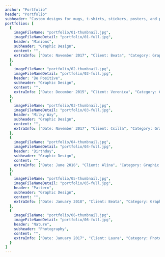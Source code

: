 ```yaml
---
anchor: "Portfolio"
header: "Portfolio"
subheader: "Custom designs for mugs, t-shirts, stickers, posters, and phone cases."
portfolios: [
  {
    imageFileName: "portfolio/01-thumbnail.jpg",
    imageFileNameDetail: "portfolio/01-full.jpg",
    header: "Minions",
    subheader: "Graphic Design",
    content: "",
    extraInfo: ["Date: November 2017", "Client: Beata", "Category: Graphic Design"]
  },
  {
    imageFileName: "portfolio/02-thumbnail.jpg",
    imageFileNameDetail: "portfolio/02-full.jpg",
    header: "Be Positive",
    subheader: "Graphic Design",
    content: "",
    extraInfo: ["Date: December 2015", "Client: Veronica", "Category: Graphic Design"]
  },
  {
    imageFileName: "portfolio/03-thumbnail.jpg",
    imageFileNameDetail: "portfolio/03-full.jpg",
    header: "Milky Way",
    subheader: "Graphic Design",
    content: "",
    extraInfo: ["Date: November 2017", "Client: Csilla", "Category: Graphic Design"]
  },
  {
    imageFileName: "portfolio/04-thumbnail.jpg",
    imageFileNameDetail: "portfolio/04-full.jpg",
    header: "Birthday",
    subheader: "Graphic Design",
    content: "",
    extraInfo: ["Date: June 2016", "Client: Alina", "Category: Graphic Design"]
  },
  {
    imageFileName: "portfolio/05-thumbnail.jpg",
    imageFileNameDetail: "portfolio/05-full.jpg",
    header: "Pattern",
    subheader: "Graphic Design",
    content: "",
    extraInfo: ["Date: January 2018", "Client: Beata", "Category: Graphic Design"]
  },
  {
    imageFileName: "portfolio/06-thumbnail.jpg",
    imageFileNameDetail: "portfolio/06-full.jpg",
    header: "Nature",
    subheader: "Photography",
    content: "",
    extraInfo: ["Date: January 2017", "Client: Laura", "Category: Photography"]
  }
]
---
```

